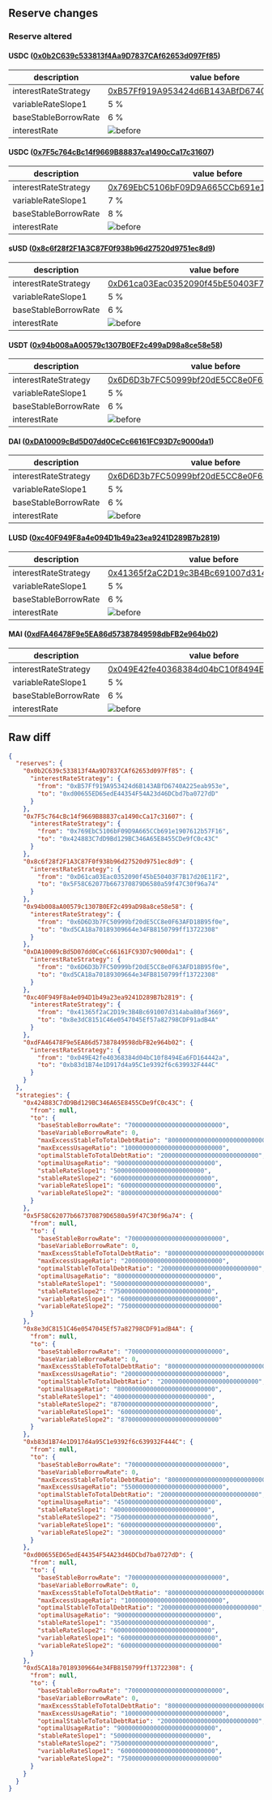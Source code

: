 ## Reserve changes

### Reserve altered

#### USDC ([0x0b2C639c533813f4Aa9D7837CAf62653d097Ff85](https://explorer.optimism.io/address/0x0b2C639c533813f4Aa9D7837CAf62653d097Ff85))

| description | value before | value after |
| --- | --- | --- |
| interestRateStrategy | [0xB57Ff919A953424d6B143ABfD6740A225eab953e](https://explorer.optimism.io/address/0xB57Ff919A953424d6B143ABfD6740A225eab953e) | [0xd00655ED65edE44354F54A23d46DCbd7ba0727dD](https://explorer.optimism.io/address/0xd00655ED65edE44354F54A23d46DCbd7ba0727dD) |
| variableRateSlope1 | 5 % | 6 % |
| baseStableBorrowRate | 6 % | 7 % |
| interestRate | ![before](/.assets/642e6998ba4d8e6257bd1b98e572a781ba6d9958.svg) | ![after](/.assets/f75716c7eaa3c871931fca294b19538f6ade058c.svg) |

#### USDC ([0x7F5c764cBc14f9669B88837ca1490cCa17c31607](https://explorer.optimism.io/address/0x7F5c764cBc14f9669B88837ca1490cCa17c31607))

| description | value before | value after |
| --- | --- | --- |
| interestRateStrategy | [0x769EbC5106bF09D9A665CCb691e1907612b57F16](https://explorer.optimism.io/address/0x769EbC5106bF09D9A665CCb691e1907612b57F16) | [0x424883C7dD9Bd129BC346A65E8455CDe9fC0c43C](https://explorer.optimism.io/address/0x424883C7dD9Bd129BC346A65E8455CDe9fC0c43C) |
| variableRateSlope1 | 7 % | 6 % |
| baseStableBorrowRate | 8 % | 7 % |
| interestRate | ![before](/.assets/08d9252b4f8f8c9e59638a9a35a34e736f126166.svg) | ![after](/.assets/0fdd83ea5ba82910340836485e69608f6aae4358.svg) |

#### sUSD ([0x8c6f28f2F1A3C87F0f938b96d27520d9751ec8d9](https://explorer.optimism.io/address/0x8c6f28f2F1A3C87F0f938b96d27520d9751ec8d9))

| description | value before | value after |
| --- | --- | --- |
| interestRateStrategy | [0xD61ca03Eac0352090f45bE50403F7B17d20E11F2](https://explorer.optimism.io/address/0xD61ca03Eac0352090f45bE50403F7B17d20E11F2) | [0x5F58C62077b667370879D6580a59f47C30f96a74](https://explorer.optimism.io/address/0x5F58C62077b667370879D6580a59f47C30f96a74) |
| variableRateSlope1 | 5 % | 6 % |
| baseStableBorrowRate | 6 % | 7 % |
| interestRate | ![before](/.assets/9ed0ac5bda0d6aea5b627325dd757aab5a706122.svg) | ![after](/.assets/ae5f4984ec6d1aad35594fe55bd4718cc49196da.svg) |

#### USDT ([0x94b008aA00579c1307B0EF2c499aD98a8ce58e58](https://explorer.optimism.io/address/0x94b008aA00579c1307B0EF2c499aD98a8ce58e58))

| description | value before | value after |
| --- | --- | --- |
| interestRateStrategy | [0x6D6D3b7FC50999bf20dE5CC8e0F63AFD18B95f0e](https://explorer.optimism.io/address/0x6D6D3b7FC50999bf20dE5CC8e0F63AFD18B95f0e) | [0xd5CA18a70189309664e34FB8150799ff13722308](https://explorer.optimism.io/address/0xd5CA18a70189309664e34FB8150799ff13722308) |
| variableRateSlope1 | 5 % | 6 % |
| baseStableBorrowRate | 6 % | 7 % |
| interestRate | ![before](/.assets/ebd346a83b729edecf1938b8cdd0528700c8b9fd.svg) | ![after](/.assets/5f02ea67e5ba53eee2797379ac1cd619db8b194e.svg) |

#### DAI ([0xDA10009cBd5D07dd0CeCc66161FC93D7c9000da1](https://explorer.optimism.io/address/0xDA10009cBd5D07dd0CeCc66161FC93D7c9000da1))

| description | value before | value after |
| --- | --- | --- |
| interestRateStrategy | [0x6D6D3b7FC50999bf20dE5CC8e0F63AFD18B95f0e](https://explorer.optimism.io/address/0x6D6D3b7FC50999bf20dE5CC8e0F63AFD18B95f0e) | [0xd5CA18a70189309664e34FB8150799ff13722308](https://explorer.optimism.io/address/0xd5CA18a70189309664e34FB8150799ff13722308) |
| variableRateSlope1 | 5 % | 6 % |
| baseStableBorrowRate | 6 % | 7 % |
| interestRate | ![before](/.assets/ebd346a83b729edecf1938b8cdd0528700c8b9fd.svg) | ![after](/.assets/5f02ea67e5ba53eee2797379ac1cd619db8b194e.svg) |

#### LUSD ([0xc40F949F8a4e094D1b49a23ea9241D289B7b2819](https://explorer.optimism.io/address/0xc40F949F8a4e094D1b49a23ea9241D289B7b2819))

| description | value before | value after |
| --- | --- | --- |
| interestRateStrategy | [0x41365f2aC2D19c3B4Bc691007d314aba80af3669](https://explorer.optimism.io/address/0x41365f2aC2D19c3B4Bc691007d314aba80af3669) | [0x8e3dC8151C46e0547045Ef57a82798CDF91adB4A](https://explorer.optimism.io/address/0x8e3dC8151C46e0547045Ef57a82798CDF91adB4A) |
| variableRateSlope1 | 5 % | 6 % |
| baseStableBorrowRate | 6 % | 7 % |
| interestRate | ![before](/.assets/73cbf1aae04d2063059bb0a9bc283ef7a4332ac4.svg) | ![after](/.assets/463b4c710a9b305cac1e136801dfbb5d2264a078.svg) |

#### MAI ([0xdFA46478F9e5EA86d57387849598dbFB2e964b02](https://explorer.optimism.io/address/0xdFA46478F9e5EA86d57387849598dbFB2e964b02))

| description | value before | value after |
| --- | --- | --- |
| interestRateStrategy | [0x049E42fe40368384d04bC10f8494Ea6FD164442a](https://explorer.optimism.io/address/0x049E42fe40368384d04bC10f8494Ea6FD164442a) | [0xb83d1B74e1D917d4a95C1e9392f6c639932F444C](https://explorer.optimism.io/address/0xb83d1B74e1D917d4a95C1e9392f6c639932F444C) |
| variableRateSlope1 | 5 % | 6 % |
| baseStableBorrowRate | 6 % | 7 % |
| interestRate | ![before](/.assets/6f34858c4ab5446d26b260c353dc36aa73d94358.svg) | ![after](/.assets/a9946a5d9adc46c59f833ceafb1d7a117d8d5e26.svg) |

## Raw diff

```json
{
  "reserves": {
    "0x0b2C639c533813f4Aa9D7837CAf62653d097Ff85": {
      "interestRateStrategy": {
        "from": "0xB57Ff919A953424d6B143ABfD6740A225eab953e",
        "to": "0xd00655ED65edE44354F54A23d46DCbd7ba0727dD"
      }
    },
    "0x7F5c764cBc14f9669B88837ca1490cCa17c31607": {
      "interestRateStrategy": {
        "from": "0x769EbC5106bF09D9A665CCb691e1907612b57F16",
        "to": "0x424883C7dD9Bd129BC346A65E8455CDe9fC0c43C"
      }
    },
    "0x8c6f28f2F1A3C87F0f938b96d27520d9751ec8d9": {
      "interestRateStrategy": {
        "from": "0xD61ca03Eac0352090f45bE50403F7B17d20E11F2",
        "to": "0x5F58C62077b667370879D6580a59f47C30f96a74"
      }
    },
    "0x94b008aA00579c1307B0EF2c499aD98a8ce58e58": {
      "interestRateStrategy": {
        "from": "0x6D6D3b7FC50999bf20dE5CC8e0F63AFD18B95f0e",
        "to": "0xd5CA18a70189309664e34FB8150799ff13722308"
      }
    },
    "0xDA10009cBd5D07dd0CeCc66161FC93D7c9000da1": {
      "interestRateStrategy": {
        "from": "0x6D6D3b7FC50999bf20dE5CC8e0F63AFD18B95f0e",
        "to": "0xd5CA18a70189309664e34FB8150799ff13722308"
      }
    },
    "0xc40F949F8a4e094D1b49a23ea9241D289B7b2819": {
      "interestRateStrategy": {
        "from": "0x41365f2aC2D19c3B4Bc691007d314aba80af3669",
        "to": "0x8e3dC8151C46e0547045Ef57a82798CDF91adB4A"
      }
    },
    "0xdFA46478F9e5EA86d57387849598dbFB2e964b02": {
      "interestRateStrategy": {
        "from": "0x049E42fe40368384d04bC10f8494Ea6FD164442a",
        "to": "0xb83d1B74e1D917d4a95C1e9392f6c639932F444C"
      }
    }
  },
  "strategies": {
    "0x424883C7dD9Bd129BC346A65E8455CDe9fC0c43C": {
      "from": null,
      "to": {
        "baseStableBorrowRate": "70000000000000000000000000",
        "baseVariableBorrowRate": 0,
        "maxExcessStableToTotalDebtRatio": "800000000000000000000000000",
        "maxExcessUsageRatio": "100000000000000000000000000",
        "optimalStableToTotalDebtRatio": "200000000000000000000000000",
        "optimalUsageRatio": "900000000000000000000000000",
        "stableRateSlope1": "5000000000000000000000000",
        "stableRateSlope2": "600000000000000000000000000",
        "variableRateSlope1": "60000000000000000000000000",
        "variableRateSlope2": "800000000000000000000000000"
      }
    },
    "0x5F58C62077b667370879D6580a59f47C30f96a74": {
      "from": null,
      "to": {
        "baseStableBorrowRate": "70000000000000000000000000",
        "baseVariableBorrowRate": 0,
        "maxExcessStableToTotalDebtRatio": "800000000000000000000000000",
        "maxExcessUsageRatio": "200000000000000000000000000",
        "optimalStableToTotalDebtRatio": "200000000000000000000000000",
        "optimalUsageRatio": "800000000000000000000000000",
        "stableRateSlope1": "5000000000000000000000000",
        "stableRateSlope2": "750000000000000000000000000",
        "variableRateSlope1": "60000000000000000000000000",
        "variableRateSlope2": "750000000000000000000000000"
      }
    },
    "0x8e3dC8151C46e0547045Ef57a82798CDF91adB4A": {
      "from": null,
      "to": {
        "baseStableBorrowRate": "70000000000000000000000000",
        "baseVariableBorrowRate": 0,
        "maxExcessStableToTotalDebtRatio": "800000000000000000000000000",
        "maxExcessUsageRatio": "200000000000000000000000000",
        "optimalStableToTotalDebtRatio": "200000000000000000000000000",
        "optimalUsageRatio": "800000000000000000000000000",
        "stableRateSlope1": "40000000000000000000000000",
        "stableRateSlope2": "870000000000000000000000000",
        "variableRateSlope1": "60000000000000000000000000",
        "variableRateSlope2": "870000000000000000000000000"
      }
    },
    "0xb83d1B74e1D917d4a95C1e9392f6c639932F444C": {
      "from": null,
      "to": {
        "baseStableBorrowRate": "70000000000000000000000000",
        "baseVariableBorrowRate": 0,
        "maxExcessStableToTotalDebtRatio": "800000000000000000000000000",
        "maxExcessUsageRatio": "550000000000000000000000000",
        "optimalStableToTotalDebtRatio": "200000000000000000000000000",
        "optimalUsageRatio": "450000000000000000000000000",
        "stableRateSlope1": "40000000000000000000000000",
        "stableRateSlope2": "750000000000000000000000000",
        "variableRateSlope1": "60000000000000000000000000",
        "variableRateSlope2": "3000000000000000000000000000"
      }
    },
    "0xd00655ED65edE44354F54A23d46DCbd7ba0727dD": {
      "from": null,
      "to": {
        "baseStableBorrowRate": "70000000000000000000000000",
        "baseVariableBorrowRate": 0,
        "maxExcessStableToTotalDebtRatio": "800000000000000000000000000",
        "maxExcessUsageRatio": "100000000000000000000000000",
        "optimalStableToTotalDebtRatio": "200000000000000000000000000",
        "optimalUsageRatio": "900000000000000000000000000",
        "stableRateSlope1": "35000000000000000000000000",
        "stableRateSlope2": "600000000000000000000000000",
        "variableRateSlope1": "60000000000000000000000000",
        "variableRateSlope2": "600000000000000000000000000"
      }
    },
    "0xd5CA18a70189309664e34FB8150799ff13722308": {
      "from": null,
      "to": {
        "baseStableBorrowRate": "70000000000000000000000000",
        "baseVariableBorrowRate": 0,
        "maxExcessStableToTotalDebtRatio": "800000000000000000000000000",
        "maxExcessUsageRatio": "100000000000000000000000000",
        "optimalStableToTotalDebtRatio": "200000000000000000000000000",
        "optimalUsageRatio": "900000000000000000000000000",
        "stableRateSlope1": "5000000000000000000000000",
        "stableRateSlope2": "750000000000000000000000000",
        "variableRateSlope1": "60000000000000000000000000",
        "variableRateSlope2": "750000000000000000000000000"
      }
    }
  }
}
```